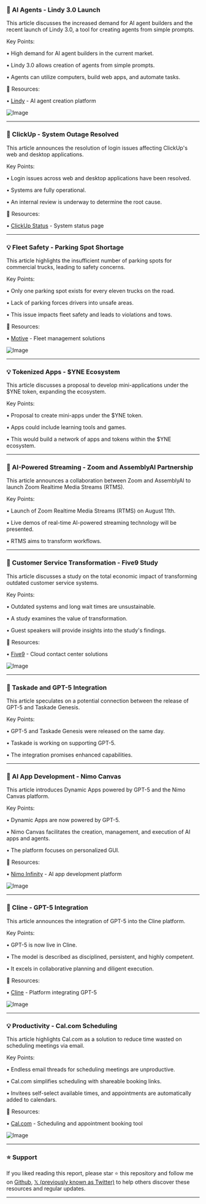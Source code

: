 ### 🚀 AI Agents - Lindy 3.0 Launch

This article discusses the increased demand for AI agent builders and the recent launch of Lindy 3.0, a tool for creating agents from simple prompts.

Key Points:

• High demand for AI agent builders in the current market.


• Lindy 3.0 allows creation of agents from simple prompts.


• Agents can utilize computers, build web apps, and automate tasks.


🔗 Resources:

• [Lindy](https://x.com/getlindy) - AI agent creation platform


![Image](https://pbs.twimg.com/media/GxyQWI3XsAEWR3J?format=jpg&name=small)


---

### 🤖 ClickUp - System Outage Resolved

This article announces the resolution of login issues affecting ClickUp's web and desktop applications.

Key Points:

• Login issues across web and desktop applications have been resolved.


• Systems are fully operational.


• An internal review is underway to determine the root cause.


🔗 Resources:

• [ClickUp Status](http://status.clickup.com) - System status page


---

### 💡 Fleet Safety - Parking Spot Shortage

This article highlights the insufficient number of parking spots for commercial trucks, leading to safety concerns.

Key Points:

• Only one parking spot exists for every eleven trucks on the road.


• Lack of parking forces drivers into unsafe areas.


• This issue impacts fleet safety and leads to violations and tows.


🔗 Resources:

• [Motive](https://x.com/Motive_inc) - Fleet management solutions


![Image](https://pbs.twimg.com/media/GxyNnI9WgAASNxR?format=jpg&name=small)


---

### 💡 Tokenized Apps - $YNE Ecosystem

This article discusses a proposal to develop mini-applications under the $YNE token, expanding the ecosystem.

Key Points:

• Proposal to create mini-apps under the $YNE token.


• Apps could include learning tools and games.


• This would build a network of apps and tokens within the $YNE ecosystem.


---

### 🚀 AI-Powered Streaming - Zoom and AssemblyAI Partnership

This article announces a collaboration between Zoom and AssemblyAI to launch Zoom Realtime Media Streams (RTMS).

Key Points:

• Launch of Zoom Realtime Media Streams (RTMS) on August 11th.


• Live demos of real-time AI-powered streaming technology will be presented.


• RTMS aims to transform workflows.



---

### 🤖 Customer Service Transformation - Five9 Study

This article discusses a study on the total economic impact of transforming outdated customer service systems.

Key Points:

• Outdated systems and long wait times are unsustainable.


• A study examines the value of transformation.


• Guest speakers will provide insights into the study's findings.



🔗 Resources:

• [Five9](https://x.com/Five9) - Cloud contact center solutions


![Image](https://pbs.twimg.com/media/GxxsJcLWEAAY9sj?format=jpg&name=small)



---

### 🤖 Taskade and GPT-5 Integration

This article speculates on a potential connection between the release of GPT-5 and Taskade Genesis.

Key Points:

• GPT-5 and Taskade Genesis were released on the same day.


• Taskade is working on supporting GPT-5.


• The integration promises enhanced capabilities.


---

### 🚀 AI App Development - Nimo Canvas

This article introduces Dynamic Apps powered by GPT-5 and the Nimo Canvas platform.

Key Points:

• Dynamic Apps are now powered by GPT-5.


• Nimo Canvas facilitates the creation, management, and execution of AI apps and agents.


• The platform focuses on personalized GUI.


🔗 Resources:

• [Nimo Infinity](https://x.com/nimoinfinity) - AI app development platform


![Image](https://pbs.twimg.com/amplify_video_thumb/1953517043657191427/img/6LNf2RG9WedKEONW.jpg)


---

### 🤖 Cline - GPT-5 Integration

This article announces the integration of GPT-5 into the Cline platform.

Key Points:

• GPT-5 is now live in Cline.


• The model is described as disciplined, persistent, and highly competent.


• It excels in collaborative planning and diligent execution.


🔗 Resources:

• [Cline](https://x.com/cline) -  Platform integrating GPT-5


![Image](https://pbs.twimg.com/amplify_video_thumb/1953525348425199616/img/2BHrMYWe0oxMwls-.jpg)


---

### 💡 Productivity - Cal.com Scheduling

This article highlights Cal.com as a solution to reduce time wasted on scheduling meetings via email.

Key Points:

• Endless email threads for scheduling meetings are unproductive.


• Cal.com simplifies scheduling with shareable booking links.


• Invitees self-select available times, and appointments are automatically added to calendars.


🔗 Resources:

• [Cal.com](https://x.com/calcom) - Scheduling and appointment booking tool


![Image](https://pbs.twimg.com/media/GxxP6muWEAAPfen?format=png&name=small)


---

### ⭐️ Support

If you liked reading this report, please star ⭐️ this repository and follow me on [Github](https://github.com/Drix10), [𝕏 (previously known as Twitter)](https://x.com/DRIX_10_) to help others discover these resources and regular updates.

---